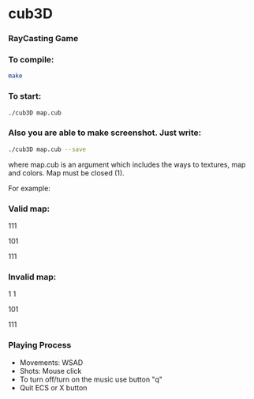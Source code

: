 # cub3D
### RayCasting Game

### To compile:
```sh
make
```

### To start:
```sh
./cub3D map.cub
```

### Also you are able to make screenshot. Just write:
```sh
./cub3D map.cub --save
```

where map.cub is an argument which includes the ways to textures, map and colors.
Map must be closed (1).

For example:

### Valid map:

111 

101

111 

### Invalid map:

1 1

101

111


### Playing Process
 -  Movements:
WSAD
 -  Shots:
Mouse click
 -  To turn off/turn on the music use button "q"
 -  Quit ECS or X button
